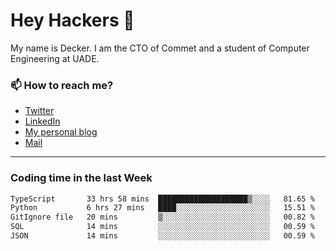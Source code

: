 # Hey Hackers 👋

My name is Decker. I am the CTO of Commet and a student of Computer Engineering at UADE.

### 📫 How to reach me?
- [Twitter](https://x.com/0xDecker) 
- [LinkedIn](https://www.linkedin.com/in/decker-urbano/) 
- [My personal blog](http://decker.sh) 
- [Mail](mailto:me@decker.sh)

---

### Coding time in the last Week

<!--START_SECTION:waka-->

```txt
TypeScript       33 hrs 58 mins  ████████████████████▒░░░░   81.65 %
Python           6 hrs 27 mins   ████░░░░░░░░░░░░░░░░░░░░░   15.51 %
GitIgnore file   20 mins         ▒░░░░░░░░░░░░░░░░░░░░░░░░   00.82 %
SQL              14 mins         ░░░░░░░░░░░░░░░░░░░░░░░░░   00.59 %
JSON             14 mins         ░░░░░░░░░░░░░░░░░░░░░░░░░   00.59 %
```

<!--END_SECTION:waka-->
